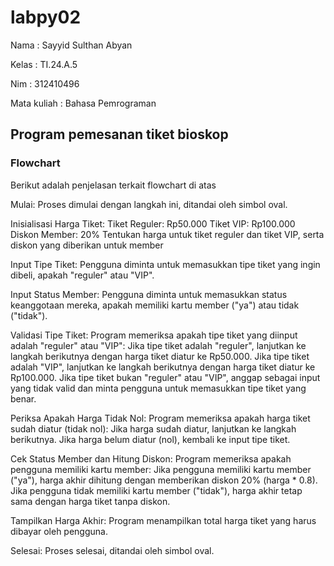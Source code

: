 # labpy02
Nama        : Sayyid Sulthan Abyan <p>

Kelas       : TI.24.A.5 <p>

Nim         : 312410496 <p>

Mata kuliah : Bahasa Pemrograman <p>

## Program pemesanan tiket bioskop
### Flowchart
Berikut adalah penjelasan terkait flowchart di atas

Mulai: Proses dimulai dengan langkah ini, ditandai oleh simbol oval.

Inisialisasi Harga Tiket: Tiket Reguler: Rp50.000
                          Tiket VIP: Rp100.000
                          Diskon Member: 20%
Tentukan harga untuk tiket reguler dan tiket VIP, serta diskon yang diberikan untuk member

Input Tipe Tiket: Pengguna diminta untuk memasukkan tipe tiket yang ingin dibeli, apakah "reguler" atau "VIP".

Input Status Member: Pengguna diminta untuk memasukkan status keanggotaan mereka, apakah memiliki kartu member ("ya") atau tidak ("tidak").

Validasi Tipe Tiket: Program memeriksa apakah tipe tiket yang diinput adalah "reguler" atau "VIP": 
Jika tipe tiket adalah "reguler", lanjutkan ke langkah berikutnya dengan harga tiket diatur ke Rp50.000.
Jika tipe tiket adalah "VIP", lanjutkan ke langkah berikutnya dengan harga tiket diatur ke Rp100.000.
Jika tipe tiket bukan "reguler" atau "VIP", anggap sebagai input yang tidak valid dan minta pengguna untuk memasukkan tipe tiket yang benar.

Periksa Apakah Harga Tidak Nol:
Program memeriksa apakah harga tiket sudah diatur (tidak nol):
Jika harga sudah diatur, lanjutkan ke langkah berikutnya.
Jika harga belum diatur (nol), kembali ke input tipe tiket.

Cek Status Member dan Hitung Diskon:
Program memeriksa apakah pengguna memiliki kartu member: 
Jika pengguna memiliki kartu member ("ya"), harga akhir dihitung dengan memberikan diskon 20% (harga * 0.8).
Jika pengguna tidak memiliki kartu member ("tidak"), harga akhir tetap sama dengan harga tiket tanpa diskon.

Tampilkan Harga Akhir:
Program menampilkan total harga tiket yang harus dibayar oleh pengguna.

Selesai: Proses selesai, ditandai oleh simbol oval.
